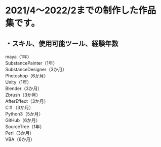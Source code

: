 <h1>2021/4～2022/2までの制作した作品集です。</h1>  
<h2>・スキル、使用可能ツール、経験年数</h2>  
maya（1年）<br>
SubstancePainter（1年）<br>
SubstanceDesigner（3か月）<br>
Photoshop（6か月）<br>
Unity（1年）<br>
Blender（3か月）<br>
Zbrush（3か月）<br>
AfterEffect（3か月）<br>
C＃（3か月）<br>
Python3（5か月）<br>
GitHub（6か月）<br>
SourceTree（1年）<br>
Perl（3か月）<br>
VBA（6か月）
